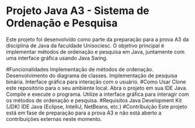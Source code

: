 # Projeto Java A3 - Sistema de Ordenação e Pesquisa

Este projeto foi desenvolvido como parte da preparação para a prova A3 da disciplina de Java da faculdade Unisociesc. O objetivo principal é implementar métodos de ordenação e pesquisa em Java, juntamente com uma interface gráfica usando Java Swing.

#Funcionalidades
Implementação de métodos de ordenação.
Desenvolvimento do diagrama de classes.
Implementação de pesquisa binária.
Interface gráfica para interação com o usuário.
#Como Usar
Clone este repositório para o seu ambiente local.
Abra o projeto em sua IDE Java.
Compile e execute o programa.
Utilize a interface gráfica para interagir com os métodos de ordenação e pesquisa.
#Requisitos
Java Development Kit (JDK)
IDE Java (Eclipse, IntelliJ, NetBeans, etc.)
#Contribuição
Este projeto está em fase de preparação para a prova A3 e não está aberto a contribuições externas neste momento.


